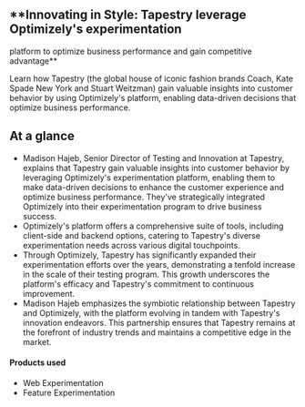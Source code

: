 ## \*\*Innovating in Style: Tapestry leverage Optimizely's experimentation

platform to optimize business performance and gain competitive advantage\*\*

Learn how Tapestry (the global house of iconic fashion brands Coach, Kate Spade
New York and Stuart Weitzman) gain valuable insights into customer behavior by
using Optimizely's platform, enabling data-driven decisions that optimize
business performance.

## At a glance

- Madison Hajeb, Senior Director of Testing and Innovation at Tapestry, explains that Tapestry gain valuable insights into customer behavior by leveraging Optimizely's experimentation platform, enabling them to make data-driven decisions to enhance the customer experience and optimize business performance. They've strategically integrated Optimizely into their experimentation program to drive business success.
- Optimizely's platform offers a comprehensive suite of tools, including client-side and backend options, catering to Tapestry's diverse experimentation needs across various digital touchpoints.
- Through Optimizely, Tapestry has significantly expanded their experimentation efforts over the years, demonstrating a tenfold increase in the scale of their testing program. This growth underscores the platform's efficacy and Tapestry's commitment to continuous improvement.
- Madison Hajeb emphasizes the symbiotic relationship between Tapestry and Optimizely, with the platform evolving in tandem with Tapestry's innovation endeavors. This partnership ensures that Tapestry remains at the forefront of industry trends and maintains a competitive edge in the market.

#### Products used

- Web Experimentation
- Feature Experimentation

